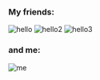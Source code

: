 ### My friends:
![hello](https://media.giphy.com/media/unQ3IJU2RG7DO/giphy.gif) ![hello2](https://media.giphy.com/media/wpoLqr5FT1sY0/giphy.gif) ![hello3](https://media.giphy.com/media/VekcnHOwOI5So/giphy.gif)

### and me:
![me](https://media.giphy.com/media/VbnUQpnihPSIgIXuZv/giphy.gif)
